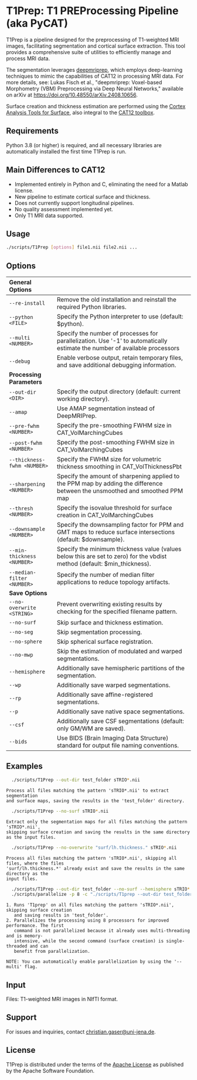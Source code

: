# T1Prep: T1 PREProcessing Pipeline (aka PyCAT)
T1Prep is a pipeline designed for the preprocessing of T1-weighted MRI images, facilitating segmentation and cortical surface extraction. This tool provides a comprehensive suite of utilities to efficiently manage and process MRI data.

The segmentation leverages [deepmriprep](https://github.com/wwu-mmll/deepmriprep), which employs deep-learning techniques to mimic the capabilities of CAT12 in processing MRI data. For more details, see: Lukas Fisch et al., "deepmriprep: Voxel-based Morphometry (VBM) Preprocessing via Deep Neural Networks," available on arXiv at https://doi.org/10.48550/arXiv.2408.10656.

Surface creation and thickness estimation are performed using the [Cortex Analysis Tools for Surface](https://github.com/ChristianGaser/CAT-Surface), also integral to the [CAT12 toolbox](https://github.com/ChristianGaser/cat12).

## Requirements
Python 3.8 (or higher) is required, and all necessary libraries are automatically installed the first time T1Prep is run.

## Main Differences to CAT12
- Implemented entirely in Python and C, eliminating the need for a Matlab license.
- New pipeline to estimate cortical surface and thickness.
- Does not currently support longitudinal pipelines.
- No quality assessment implemented yet.
- Only T1 MRI data supported.

## Usage
```bash
./scripts/T1Prep [options] file1.nii file2.nii ...
```

## Options
**General Options** ||
:-------- | --------
`--re-install` |Remove the old installation and reinstall the required Python libraries.
`--python <FILE>` |Specify the Python interpreter to use (default: $python).
`--multi <NUMBER>` |Specify the number of processes for parallelization. Use '-1' to automatically estimate the number of available processors 
`--debug` | Enable verbose output, retain temporary files, and save additional debugging information.
**Processing Parameters** ||
`--out-dir <DIR>` |Specify the output directory (default: current working directory).
`--amap` | Use AMAP segmentation instead of DeepMRIPrep.
`--pre-fwhm <NUMBER>` |Specify the pre-smoothing FWHM size in CAT_VolMarchingCubes 
`--post-fwhm <NUMBER>` |Specify the post-smoothing FWHM size in CAT_VolMarchingCubes 
`--thickness-fwhm <NUMBER>` |Specify the FWHM size for volumetric thickness smoothing in CAT_VolThicknessPbt
`--sharpening <NUMBER>` |Specify the amount of sharpening applied to the PPM map by adding the difference between the unsmoothed and smoothed PPM map 
`--thresh <NUMBER>` |Specify the isovalue threshold for surface creation in CAT_VolMarchingCubes
`--downsample <NUMBER>` |Specify the downsampling factor for PPM and GMT maps to reduce surface intersections (default: $downsample).
`--min-thickness <NUMBER>` |Specify the minimum thickness value (values below this are set to zero) for the vbdist method (default: $min_thickness).
`--median-filter <NUMBER>` |Specify the number of median filter applications to reduce topology artifacts.
**Save Options** ||
`--no-overwrite <STRING>` |Prevent overwriting existing results by checking for the specified filename pattern.
`--no-surf` |Skip surface and thickness estimation.
`--no-seg` |Skip segmentation processing.
`--no-sphere` |Skip spherical surface registration.
`--no-mwp` |Skip the estimation of modulated and warped segmentations.
`--hemisphere` |Additionally save hemispheric partitions of the segmentation.
`--wp` |Additionally save warped segmentations.
`--rp` |Additionally save affine-registered segmentations.
`--p` |Additionally save native space segmentations.
`--csf` |Additionally save CSF segmentations (default: only GM/WM are saved).
`--bids` |Use BIDS (Brain Imaging Data Structure) standard for output file naming conventions.

## Examples
```bash
  ./scripts/T1Prep --out-dir test_folder sTRIO*.nii
```
    Process all files matching the pattern 'sTRIO*.nii' to extract segmentation 
    and surface maps, saving the results in the 'test_folder' directory.

```bash
  ./scripts/T1Prep --no-surf sTRIO*.nii
```
    Extract only the segmentation maps for all files matching the pattern 'sTRIO*.nii',
    skipping surface creation and saving the results in the same directory as the input files.

```bash
  ./scripts/T1Prep --no-overwrite "surf/lh.thickness." sTRIO*.nii
```
    Process all files matching the pattern 'sTRIO*.nii', skipping all files, where the files
    'surf/lh.thickness.*' already exist and save the results in the same directory as the
    input files.

```bash
  ./scripts/T1Prep --out-dir test_folder --no-surf --hemisphere sTRIO*.nii
  ./scripts/parallelize -p 8 -c "./scripts/T1prep --out-dir test_folder --no-seg" sTRIO*.nii
```
    1. Runs 'T1prep' on all files matching the pattern 'sTRIO*.nii', skipping surface creation 
       and saving results in 'test_folder'.
    2. Parallelizes the processing using 8 processors for improved performance. The first 
       command is not parallelized because it already uses multi-threading and is memory-
       intensive, while the second command (surface creation) is single-threaded and can 
       benefit from parallelization.
       
    NOTE: You can automatically enable parallelization by using the '--multi' flag.

## Input
Files: T1-weighted MRI images in NIfTI format.

## Support
For issues and inquiries, contact christian.gaser@uni-jena.de.

## License
T1Prep is distributed under the terms of the [Apache License](https://www.apache.org/licenses/LICENSE-2.0) as published by the Apache Software Foundation.

